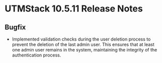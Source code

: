 # UTMStack 10.5.11 Release Notes
## Bugfix
- Implemented validation checks during the user deletion process to prevent the deletion of the last admin user. This ensures that at least one admin user remains in the system, maintaining the integrity of the authentication process.